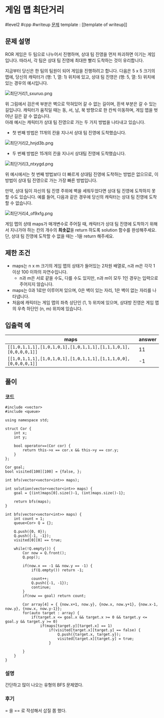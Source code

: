 # 게임 맵 최단거리

#level2 #cpp #writeup
[문제](https://school.programmers.co.kr/learn/courses/30/lessons/1844)
template : [[template of writeup]]

## 문제 설명

ROR 게임은 두 팀으로 나누어서 진행하며, 상대 팀 진영을 먼저 파괴하면 이기는 게임입니다. 따라서, 각 팀은 상대 팀 진영에 최대한 빨리 도착하는 것이 유리합니다.

지금부터 당신은 한 팀의 팀원이 되어 게임을 진행하려고 합니다. 다음은 5 x 5 크기의 맵에, 당신의 캐릭터가 (행: 1, 열: 1) 위치에 있고, 상대 팀 진영은 (행: 5, 열: 5) 위치에 있는 경우의 예시입니다.

![최단거리1_sxuruo.png](https://grepp-programmers.s3.ap-northeast-2.amazonaws.com/files/production/dc3a1b49-13d3-4047-b6f8-6cc40b2702a7/%E1%84%8E%E1%85%AC%E1%84%83%E1%85%A1%E1%86%AB%E1%84%80%E1%85%A5%E1%84%85%E1%85%B51_sxuruo.png)

위 그림에서 검은색 부분은 벽으로 막혀있어 갈 수 없는 길이며, 흰색 부분은 갈 수 있는 길입니다. 캐릭터가 움직일 때는 동, 서, 남, 북 방향으로 한 칸씩 이동하며, 게임 맵을 벗어난 길은 갈 수 없습니다.  
아래 예시는 캐릭터가 상대 팀 진영으로 가는 두 가지 방법을 나타내고 있습니다.

-   첫 번째 방법은 11개의 칸을 지나서 상대 팀 진영에 도착했습니다.

![최단거리2_hnjd3b.png](https://grepp-programmers.s3.ap-northeast-2.amazonaws.com/files/production/9d909e5a-ca95-4088-9df9-d84cb804b2b0/%E1%84%8E%E1%85%AC%E1%84%83%E1%85%A1%E1%86%AB%E1%84%80%E1%85%A5%E1%84%85%E1%85%B52_hnjd3b.png)

-   두 번째 방법은 15개의 칸을 지나서 상대팀 진영에 도착했습니다.

![최단거리3_ntxygd.png](https://grepp-programmers.s3.ap-northeast-2.amazonaws.com/files/production/4b7cd629-a3c2-4e02-b748-a707211131de/%E1%84%8E%E1%85%AC%E1%84%83%E1%85%A1%E1%86%AB%E1%84%80%E1%85%A5%E1%84%85%E1%85%B53_ntxygd.png)

위 예시에서는 첫 번째 방법보다 더 빠르게 상대팀 진영에 도착하는 방법은 없으므로, 이 방법이 상대 팀 진영으로 가는 가장 빠른 방법입니다.

만약, 상대 팀이 자신의 팀 진영 주위에 벽을 세워두었다면 상대 팀 진영에 도착하지 못할 수도 있습니다. 예를 들어, 다음과 같은 경우에 당신의 캐릭터는 상대 팀 진영에 도착할 수 없습니다.

![최단거리4_of9xfg.png](https://grepp-programmers.s3.ap-northeast-2.amazonaws.com/files/production/d963b4bd-12e5-45da-9ca7-549e453d58a9/%E1%84%8E%E1%85%AC%E1%84%83%E1%85%A1%E1%86%AB%E1%84%80%E1%85%A5%E1%84%85%E1%85%B54_of9xfg.png)

게임 맵의 상태 maps가 매개변수로 주어질 때, 캐릭터가 상대 팀 진영에 도착하기 위해서 지나가야 하는 칸의 개수의 **최솟값**을 return 하도록 solution 함수를 완성해주세요. 단, 상대 팀 진영에 도착할 수 없을 때는 -1을 return 해주세요.

## 제한 조건

- maps는 n x m 크기의 게임 맵의 상태가 들어있는 2차원 배열로, n과 m은 각각 1 이상 100 이하의 자연수입니다.
    - n과 m은 서로 같을 수도, 다를 수도 있지만, n과 m이 모두 1인 경우는 입력으로 주어지지 않습니다.
- maps는 0과 1로만 이루어져 있으며, 0은 벽이 있는 자리, 1은 벽이 없는 자리를 나타냅니다.
- 처음에 캐릭터는 게임 맵의 좌측 상단인 (1, 1) 위치에 있으며, 상대방 진영은 게임 맵의 우측 하단인 (n, m) 위치에 있습니다.

## 입출력 예

| maps                                                            | answer |
| --------------------------------------------------------------- | ------ |
| `[[1,0,1,1,1],[1,0,1,0,1],[1,0,1,1,1],[1,1,1,0,1],[0,0,0,0,1]]` | 11     |
| `[[1,0,1,1,1],[1,0,1,0,1],[1,0,1,1,1],[1,1,1,0,0],[0,0,0,0,1]]` | -1     |

## 풀이

### 코드

```
#include <vector>
#include <queue>

using namespace std;

struct Cor {
    int x;
    int y;
    
    bool operator==(Cor cor) {
        return this->x == cor.x && this->y == cor.y;
    }
};

Cor goal;
bool visited[100][100] = {false, };

int bfs(vector<vector<int>> maps);

int solution(vector<vector<int>> maps) {
    goal = {(int)maps[0].size()-1, (int)maps.size()-1};
    
    return bfs(maps);
}

int bfs(vector<vector<int>> maps) {
    int count = 1;
    queue<Cor> Q = {};
    
    Q.push({0, 0});
    Q.push({-1, -1});
    visited[0][0] == true;
    
    while(!Q.empty()) {
        Cor now = Q.front();
        Q.pop();
        
        if(now.x == -1 && now.y == -1) {
            if(Q.empty()) return -1;
            
            count++;
            Q.push({-1, -1});
            continue;
        }
        if(now == goal) return count;
        
        Cor array[4] = { {now.x+1, now.y}, {now.x, now.y+1}, {now.x-1, now.y}, {now.x, now.y-1}};
        for(auto target : array) {
            if(target.x <= goal.x && target.x >= 0 && target.y <= goal.y && target.y >= 0)
                if(maps[target.y][target.x] == 1)
                    if(visited[target.x][target.y] == false) {
                        Q.push({target.x, target.y});
                        visited[target.x][target.y] = true;
                    }
            
        }
    }
}

```

### 설명

간단하고 많이 나오는 유형의 BFS 문제였다.

### 후기

= 을 == 로 작성해서 삽질 쫌 했다.

